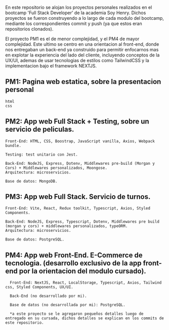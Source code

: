 En este repositorio se alojan los proyectos personales realizados en el bootcamp 'Full Stack Developer' de la academia Soy Henry. Dichos proyectos se fueron construyendo a lo largo de cada modulo del bootcamp, mediante los correspondientes commit y push (ya que estos eran repositorios clonados).

El proyecto PM1 es el de menor complejidad, y el PM4 de mayor complejidad. Este ultimo se centro en una orientacion al front-end, donde nos entregaban un back-end ya construido para permitir enfocarnos mas en explotar la experiencia del lado del cliente, incluyendo conceptos de la UX/UI, ademas de usar tecnologias de estilos como TailwindCSS y la implementacion bajo el framework NEXTJS.

## PM1: Pagina web estatica, sobre la presentacion personal

    html
    css 

## PM2: App web Full Stack + Testing, sobre un servicio de peliculas.

    Front-End: HTML, CSS, Boostrap, JavaScript vanilla, Axios, Webpack bundle.

    Testing: test unitario con Jest.

    Back-End: NodeJS, Express, Dotenv, Middlewares pre-build (Morgan y Cors) + Middlewares personalizados, Moongose.
    Arquitectura: microservicios.

    Base de datos: MongoDB.

## PM3: App web Full Stack. Servicio de turnos.
    
    Front-End: Vite, React, Redux toolkit, Typescript, Axios, Styled Components.

    Back-End: NodeJS, Express, Typescript, Dotenv, Middlewares pre build (morgan y cors) + middlewares personalizados, typeORM.
    Arquitectura: microservicios.

    Base de datos: PostgreSQL.

## PM4: App web Front-End. E-Commerce de tecnologia. (desarrollo exclusivo de la app front-end por la orientacion del modulo cursado).

      Front-End: NextJS, React, LocalStorage, Typescript, Axios, Tailwind css, Styled Components, UX/UI.

      Back-End (no desarrollado por mi).

      Base de datos (no desarrollada por mi): PostgreSQL.

      *a este proyecto se le agregaron pequeños detalles luego de entregado en su cursada, dichos detalles se explican en los commits de este repositorio.
